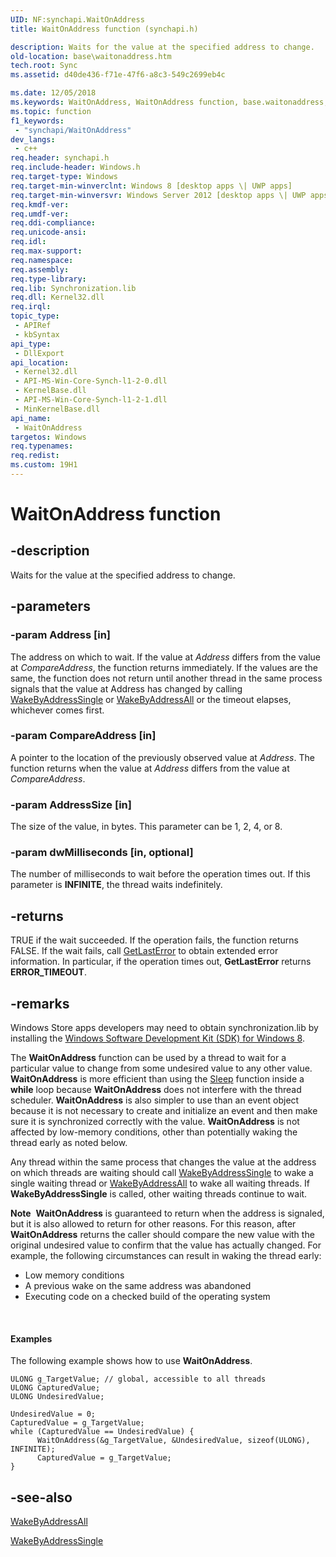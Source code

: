 ```yaml
---
UID: NF:synchapi.WaitOnAddress
title: WaitOnAddress function (synchapi.h)

description: Waits for the value at the specified address to change.
old-location: base\waitonaddress.htm
tech.root: Sync
ms.assetid: d40de436-f71e-47f6-a8c3-549c2699eb4c

ms.date: 12/05/2018
ms.keywords: WaitOnAddress, WaitOnAddress function, base.waitonaddress, synchapi/WaitOnAddress
ms.topic: function
f1_keywords: 
 - "synchapi/WaitOnAddress"
dev_langs:
 - c++
req.header: synchapi.h
req.include-header: Windows.h
req.target-type: Windows
req.target-min-winverclnt: Windows 8 [desktop apps \| UWP apps]
req.target-min-winversvr: Windows Server 2012 [desktop apps \| UWP apps]
req.kmdf-ver: 
req.umdf-ver: 
req.ddi-compliance: 
req.unicode-ansi: 
req.idl: 
req.max-support: 
req.namespace: 
req.assembly: 
req.type-library: 
req.lib: Synchronization.lib
req.dll: Kernel32.dll
req.irql: 
topic_type:
 - APIRef
 - kbSyntax
api_type:
 - DllExport
api_location:
 - Kernel32.dll
 - API-MS-Win-Core-Synch-l1-2-0.dll
 - KernelBase.dll
 - API-MS-Win-Core-Synch-l1-2-1.dll
 - MinKernelBase.dll
api_name:
 - WaitOnAddress
targetos: Windows
req.typenames: 
req.redist: 
ms.custom: 19H1
---
```


# WaitOnAddress function


## -description


Waits for the value at the specified address to change.


## -parameters




### -param Address [in]

The address on which to wait. If the value at <i>Address</i> differs from the value at <i>CompareAddress</i>, the function returns immediately. If the values are the same, the function does not return until another thread in the same process signals that the value at Address has changed by calling <a href="https://docs.microsoft.com/windows/desktop/api/synchapi/nf-synchapi-wakebyaddresssingle">WakeByAddressSingle</a> or <a href="https://docs.microsoft.com/windows/desktop/api/synchapi/nf-synchapi-wakebyaddressall">WakeByAddressAll</a> or the timeout elapses, whichever comes first.


### -param CompareAddress [in]

A pointer to the location of the previously observed value at <i>Address</i>. The function returns when the value at <i>Address</i> differs from the value at <i>CompareAddress</i>.


### -param AddressSize [in]

The size of the value, in bytes. This parameter can be 1, 2, 4, or 8. 


### -param dwMilliseconds [in, optional]

The number of milliseconds to wait before the operation times out. If this parameter is <b>INFINITE</b>, the thread waits indefinitely.


## -returns



TRUE if the wait succeeded. If the operation fails, the function returns FALSE. If the wait fails, call <a href="https://docs.microsoft.com/windows/desktop/api/errhandlingapi/nf-errhandlingapi-getlasterror">GetLastError</a> to obtain extended error information. In particular, if the operation times out, <b>GetLastError</b>  returns <b>ERROR_TIMEOUT</b>.




## -remarks



Windows Store apps developers may need to obtain synchronization.lib by installing the <a href="http://go.microsoft.com/fwlink/p/?LinkID=258383">Windows Software Development Kit (SDK) for Windows 8</a>.

The <b>WaitOnAddress</b> function can be used by a thread to wait for a particular value to change from some undesired value to any other value. <b>WaitOnAddress</b> is more efficient than using the <a href="https://docs.microsoft.com/windows/desktop/api/synchapi/nf-synchapi-sleep">Sleep</a> function inside a <b>while</b> loop because <b>WaitOnAddress</b> does not interfere with the thread scheduler. <b>WaitOnAddress</b> is also simpler to use than an event object because it is not necessary to create and initialize an event and then make sure it is synchronized correctly with the value. <b>WaitOnAddress</b> is not affected by low-memory conditions, other than potentially waking the thread early as noted below.

Any thread within the same  process that changes the value at the address on which threads are waiting should call <a href="https://docs.microsoft.com/windows/desktop/api/synchapi/nf-synchapi-wakebyaddresssingle">WakeByAddressSingle</a> to wake a single waiting thread or  <a href="https://docs.microsoft.com/windows/desktop/api/synchapi/nf-synchapi-wakebyaddressall">WakeByAddressAll</a> to wake all waiting threads. If <b>WakeByAddressSingle</b> is called, other waiting threads continue to wait.

<div class="alert"><b>Note</b>  <b>WaitOnAddress</b> is guaranteed to return when the address is signaled, but it is also allowed to return for other reasons. For this reason, after <b>WaitOnAddress</b> returns the caller should compare the new value with the original undesired value to confirm that the value has actually changed. For example, the following circumstances can result in waking the thread early:<ul>
<li>Low memory conditions</li>
<li>A previous wake on the same address was abandoned</li>
<li>Executing code on a checked build of the operating system</li>
</ul>
</div>
<div> </div>

#### Examples

The following example shows how to use <b>WaitOnAddress</b>.

<pre class="syntax" xml:space="preserve"><code>ULONG g_TargetValue; // global, accessible to all threads
ULONG CapturedValue;
ULONG UndesiredValue;

UndesiredValue = 0;
CapturedValue = g_TargetValue;
while (CapturedValue == UndesiredValue) {
      WaitOnAddress(&amp;g_TargetValue, &amp;UndesiredValue, sizeof(ULONG), INFINITE);
      CapturedValue = g_TargetValue;
}
</code></pre>



## -see-also




<a href="https://docs.microsoft.com/windows/desktop/api/synchapi/nf-synchapi-wakebyaddressall">WakeByAddressAll</a>



<a href="https://docs.microsoft.com/windows/desktop/api/synchapi/nf-synchapi-wakebyaddresssingle">WakeByAddressSingle</a>
 

 

